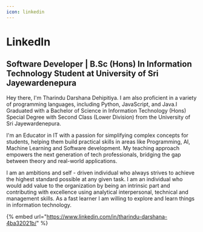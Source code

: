 ```yaml
---
icon: linkedin
---
```


# LinkedIn

## Software Developer | B.Sc (Hons) In Information Technology Student at University of Sri Jayewardenepura



Hey there, I'm Tharindu Darshana Dehipitiya. I am also proficient in a variety of programming languages, including Python, JavaScript, and Java.I Graduated with a Bachelor of Science in Information Technology (Hons) Special Degree with Second Class (Lower Division) from the University of Sri Jayewardenepura.

I'm an Educator in IT with a passion for simplifying complex concepts for students, helping them build practical skills in areas like Programming, AI, Machine Learning and Software development. My teaching approach empowers the next generation of tech professionals, bridging the gap between theory and real-world applications.

I am an ambitions and self - driven individual who always strives to achieve the highest standard possible at any given task. I am an individual who would add value to the organization by being an intrinsic part and contributing with excellence using analytical interpersonal, technical and management skills. As a fast learner I am willing to explore and learn things in information technology.

{% embed url="https://www.linkedin.com/in/tharindu-darshana-4ba32021b/" %}



